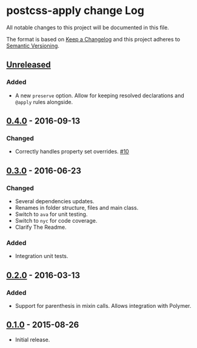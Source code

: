 # postcss-apply change Log

All notable changes to this project will be documented in this file.

The format is based on [Keep a Changelog](http://keepachangelog.com/)
and this project adheres to [Semantic Versioning](http://semver.org/).


## [Unreleased]
### Added
  * A new `preserve` option.
    Allow for keeping resolved declarations and `@apply` rules alongside.

## [0.4.0] - 2016-09-13
### Changed
  * Correctly handles property set overrides.
    [#10](https://github.com/pascalduez/postcss-apply/issues/10)

## [0.3.0] - 2016-06-23
### Changed
  * Several dependencies updates.
  * Renames in folder structure, files and main class.
  * Switch to `ava` for unit testing.
  * Switch to `nyc` for code coverage.
  * Clarify The Readme.
### Added
  * Integration unit tests.

## [0.2.0] - 2016-03-13
### Added
  * Support for parenthesis in mixin calls.
    Allows integration with Polymer.

## [0.1.0] - 2015-08-26
  * Initial release.

[Unreleased]: https://github.com/pascalduez/postcss-apply/compare/0.4.0...HEAD
[0.4.0]: https://github.com/pascalduez/postcss-apply/compare/0.3.0...0.4.0
[0.3.0]: https://github.com/pascalduez/postcss-apply/compare/0.2.0...0.3.0
[0.2.0]: https://github.com/pascalduez/postcss-apply/compare/0.1.0...0.2.0
[0.1.0]: https://github.com/pascalduez/postcss-apply/tags/0.1.0
